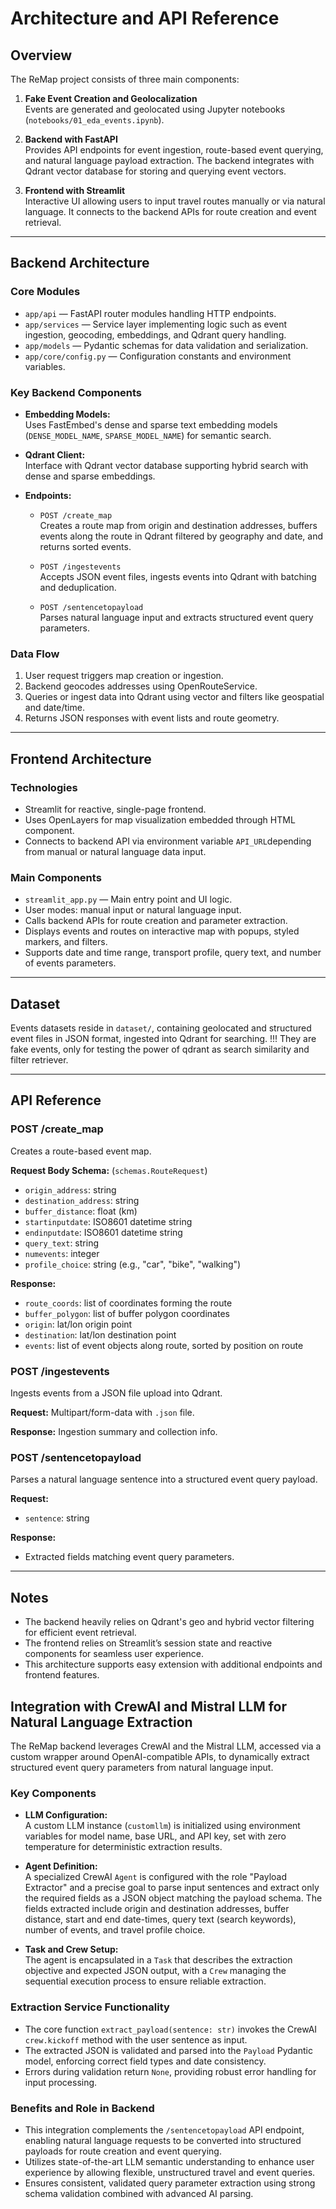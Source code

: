 # Architecture and API Reference

## Overview

The ReMap project consists of three main components:

1. **Fake Event Creation and Geolocalization**  
   Events are generated and geolocated using Jupyter notebooks (`notebooks/01_eda_events.ipynb`).
   
2. **Backend with FastAPI**  
   Provides API endpoints for event ingestion, route-based event querying, and natural language payload extraction. The backend integrates with Qdrant vector database for storing and querying event vectors.
   
3. **Frontend with Streamlit**  
   Interactive UI allowing users to input travel routes manually or via natural language. It connects to the backend APIs for route creation and event retrieval.

---

## Backend Architecture

### Core Modules

- `app/api` — FastAPI router modules handling HTTP endpoints.
- `app/services` — Service layer implementing logic such as event ingestion, geocoding, embeddings, and Qdrant query handling.
- `app/models` — Pydantic schemas for data validation and serialization.
- `app/core/config.py` — Configuration constants and environment variables.

### Key Backend Components

- **Embedding Models:**  
  Uses FastEmbed's dense and sparse text embedding models (`DENSE_MODEL_NAME`, `SPARSE_MODEL_NAME`) for semantic search.

- **Qdrant Client:**  
  Interface with Qdrant vector database supporting hybrid search with dense and sparse embeddings.

- **Endpoints:**

  - `POST /create_map`  
    Creates a route map from origin and destination addresses, buffers events along the route in Qdrant filtered by geography and date, and returns sorted events.

  - `POST /ingestevents`  
    Accepts JSON event files, ingests events into Qdrant with batching and deduplication.

  - `POST /sentencetopayload`  
    Parses natural language input and extracts structured event query parameters.

### Data Flow

1. User request triggers map creation or ingestion.
2. Backend geocodes addresses using OpenRouteService.
3. Queries or ingest data into Qdrant using vector and filters like geospatial and date/time.
4. Returns JSON responses with event lists and route geometry.

---

## Frontend Architecture

### Technologies

- Streamlit for reactive, single-page frontend.
- Uses OpenLayers for map visualization embedded through HTML component.
- Connects to backend API via environment variable `API_URL`depending from manual or natural language data input.

### Main Components

- `streamlit_app.py` — Main entry point and UI logic.
- User modes: manual input or natural language input.
- Calls backend APIs for route creation and parameter extraction.
- Displays events and routes on interactive map with popups, styled markers, and filters.
- Supports date and time range, transport profile, query text, and number of events parameters.

---

## Dataset

Events datasets reside in `dataset/`, containing geolocated and structured event files in JSON format, ingested into Qdrant for searching.
!!! They are fake events, only for testing the power of qdrant as search similarity and filter retriever.

---

## API Reference

### POST /create_map

Creates a route-based event map.

**Request Body Schema:** (`schemas.RouteRequest`)

- `origin_address`: string
- `destination_address`: string
- `buffer_distance`: float (km)
- `startinputdate`: ISO8601 datetime string
- `endinputdate`: ISO8601 datetime string
- `query_text`: string
- `numevents`: integer
- `profile_choice`: string (e.g., "car", "bike", "walking")

**Response:**

- `route_coords`: list of coordinates forming the route
- `buffer_polygon`: list of buffer polygon coordinates
- `origin`: lat/lon origin point
- `destination`: lat/lon destination point
- `events`: list of event objects along route, sorted by position on route

### POST /ingestevents

Ingests events from a JSON file upload into Qdrant.

**Request:** Multipart/form-data with `.json` file.

**Response:** Ingestion summary and collection info.

### POST /sentencetopayload

Parses a natural language sentence into a structured event query payload.

**Request:**

- `sentence`: string

**Response:**

- Extracted fields matching event query parameters.

---

## Notes

- The backend heavily relies on Qdrant's geo and hybrid vector filtering for efficient event retrieval.
- The frontend relies on Streamlit’s session state and reactive components for seamless user experience.
- This architecture supports easy extension with additional endpoints and frontend features.


## Integration with CrewAI and Mistral LLM for Natural Language Extraction

The ReMap backend leverages CrewAI and the Mistral LLM, accessed via a custom wrapper around OpenAI-compatible APIs, to dynamically extract structured event query parameters from natural language input.

### Key Components

- **LLM Configuration:**  
  A custom LLM instance (`customllm`) is initialized using environment variables for model name, base URL, and API key, set with zero temperature for deterministic extraction results.

- **Agent Definition:**  
  A specialized CrewAI `Agent` is configured with the role "Payload Extractor" and a precise goal to parse input sentences and extract only the required fields as a JSON object matching the payload schema. The fields extracted include origin and destination addresses, buffer distance, start and end date-times, query text (search keywords), number of events, and travel profile choice.

- **Task and Crew Setup:**  
  The agent is encapsulated in a `Task` that describes the extraction objective and expected JSON output, with a `Crew` managing the sequential execution process to ensure reliable extraction.

### Extraction Service Functionality

- The core function `extract_payload(sentence: str)` invokes the CrewAI `crew.kickoff` method with the user sentence as input.
- The extracted JSON is validated and parsed into the `Payload` Pydantic model, enforcing correct field types and date consistency.
- Errors during validation return `None`, providing robust error handling for input processing.

### Benefits and Role in Backend

- This integration complements the `/sentencetopayload` API endpoint, enabling natural language requests to be converted into structured payloads for route creation and event querying.
- Utilizes state-of-the-art LLM semantic understanding to enhance user experience by allowing flexible, unstructured travel and event queries.
- Ensures consistent, validated query parameter extraction using strong schema validation combined with advanced AI parsing.
